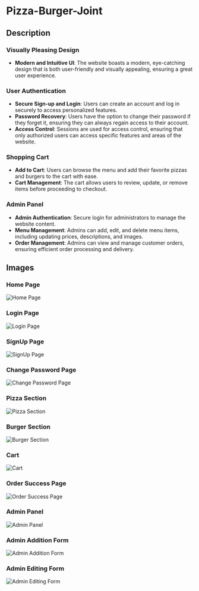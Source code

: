 # Pizza-Burger-Joint

## Description

### Visually Pleasing Design
- **Modern and Intuitive UI**: The website boasts a modern, eye-catching design that is both user-friendly and visually appealing, ensuring a great user experience.

### User Authentication
- **Secure Sign-up and Login**: Users can create an account and log in securely to access personalized features.
- **Password Recovery**: Users have the option to change their password if they forget it, ensuring they can always regain access to their account.
- **Access Control**: Sessions are used for access control, ensuring that only authorized users can access specific features and areas of the website.

### Shopping Cart
- **Add to Cart**: Users can browse the menu and add their favorite pizzas and burgers to the cart with ease.
- **Cart Management**: The cart allows users to review, update, or remove items before proceeding to checkout.

### Admin Panel
- **Admin Authentication**: Secure login for administrators to manage the website content.
- **Menu Management**: Admins can add, edit, and delete menu items, including updating prices, descriptions, and images.
- **Order Management**: Admins can view and manage customer orders, ensuring efficient order processing and delivery.

## Images

### Home Page
![Home Page](/Images/Home.png)

### Login Page
![Login Page](/Images/Login.png)

### SignUp Page
![SignUp Page](/Images/SignUp.png)

### Change Password Page
![Change Password Page](/Images/Password.png)

### Pizza Section
![Pizza Section](/Images/Pizza.png)

### Burger Section
![Burger Section](/Images/Burger.png)

### Cart
![Cart](/Images/Cart.png)

### Order Success Page
![Order Success Page](/Images/Order.png)

### Admin Panel
![Admin Panel](/Images/Admin.png)

### Admin Addition Form
![Admin Addition Form](/Images/Addition.png)

### Admin Editing Form
![Admin Editing Form](/Images/Editing.png)